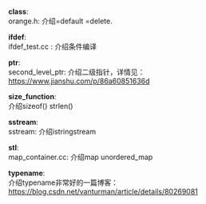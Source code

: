 


**class**:  
  orange.h: 介绍=default =delete.

**ifdef**:  
  ifdef_test.cc : 介绍条件编译

**ptr**:  
    second_level_ptr: 介绍二级指针，详情见：https://www.jianshu.com/p/86a60851636d

**size_function**:  
    介绍sizeof() strlen()

**sstream**:  
  sstream: 介绍istringstream

**stl**:  
  map_container.cc: 介绍map unordered_map

**typename**:  
    介绍typename非常好的一篇博客：https://blog.csdn.net/vanturman/article/details/80269081
